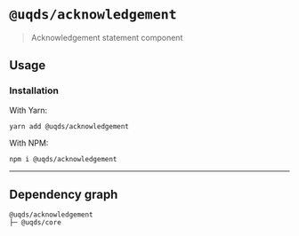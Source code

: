 # `@uqds/acknowledgement`

> Acknowledgement statement component

## Usage

### Installation

With Yarn:

```shell
yarn add @uqds/acknowledgement
```

With NPM:

```shell
npm i @uqds/acknowledgement
```
---

## Dependency graph

```shell
@uqds/acknowledgement
├─ @uqds/core
```

